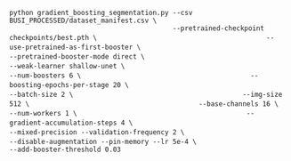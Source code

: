 `python gradient_boosting_segmentation.py --csv BUSI_PROCESSED/dataset_manifest.csv \` <br>
`                                          --pretrained-checkpoint checkpoints/best.pth \ `
`                                          --use-pretrained-as-first-booster \`
`                                          --pretrained-booster-mode direct \`
`                                          --weak-learner shallow-unet \`
`                                          --num-boosters 6 \`
`                                          --boosting-epochs-per-stage 20 \`
`                                          --batch-size 2 \`
`                                          --img-size 512 \`
`                                          --base-channels 16 \`
`                                          --num-workers 1 \`
`                                          --gradient-accumulation-steps 4 \`
`                                          --mixed-precision --validation-frequency 2 \`
`                                          --disable-augmentation --pin-memory --lr 5e-4 \`
`                                          --add-booster-threshold 0.03`
